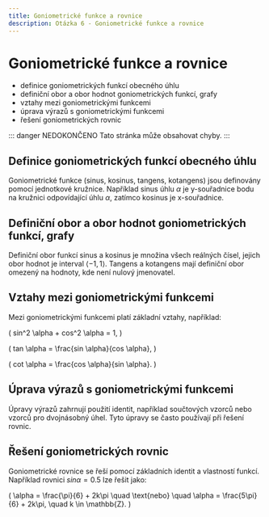 ```yaml
---
title: Goniometrické funkce a rovnice
description: Otázka 6 - Goniometrické funkce a rovnice
---
```


# **Goniometrické funkce a rovnice**

- definice goniometrických funkcí obecného úhlu
- definiční obor a obor hodnot goniometrických funkcí, grafy
- vztahy mezi goniometrickými funkcemi
- úprava výrazů s goniometrickými funkcemi
- řešení goniometrických rovnic

::: danger NEDOKONČENO
Tato stránka může obsahovat chyby.
:::

## **Definice goniometrických funkcí obecného úhlu**

Goniometrické funkce (sinus, kosinus, tangens, kotangens) jsou definovány pomocí jednotkové kružnice. Například sinus úhlu $\alpha$ je y-souřadnice bodu na kružnici odpovídající úhlu $\alpha$, zatímco kosinus je x-souřadnice.

## **Definiční obor a obor hodnot goniometrických funkcí, grafy**

Definiční obor funkcí sinus a kosinus je množina všech reálných čísel, jejich obor hodnot je interval $\langle -1, 1 \rangle$. Tangens a kotangens mají definiční obor omezený na hodnoty, kde není nulový jmenovatel.

## **Vztahy mezi goniometrickými funkcemi**

Mezi goniometrickými funkcemi platí základní vztahy, například:

\(
sin^2 \alpha + cos^2 \alpha = 1,
\)

\(
tan \alpha = \frac{sin \alpha}{cos \alpha},
\)

\(
cot \alpha = \frac{cos \alpha}{sin \alpha}.
\)

## **Úprava výrazů s goniometrickými funkcemi**

Úpravy výrazů zahrnují použití identit, například součtových vzorců nebo vzorců pro dvojnásobný úhel. Tyto úpravy se často používají při řešení rovnic.

## **Řešení goniometrických rovnic**

Goniometrické rovnice se řeší pomocí základních identit a vlastností funkcí. Například rovnici $sin \alpha = 0.5$ lze řešit jako:

\(
\alpha = \frac{\pi}{6} + 2k\pi \quad \text{nebo} \quad \alpha = \frac{5\pi}{6} + 2k\pi, \quad k \in \mathbb{Z}.
\)
